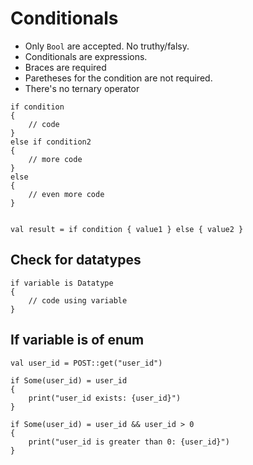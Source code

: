 # Conditionals

- Only `Bool` are accepted. No truthy/falsy.
- Conditionals are expressions.
- Braces are required
- Paretheses for the condition are not required.
- There's no ternary operator


```thp
if condition
{
    // code
}
else if condition2
{
    // more code
}
else
{
    // even more code
}


val result = if condition { value1 } else { value2 }
```



## Check for datatypes

```thp
if variable is Datatype
{
    // code using variable
}
```


## If variable is of enum

```thp
val user_id = POST::get("user_id")

if Some(user_id) = user_id
{
    print("user_id exists: {user_id}")
}

if Some(user_id) = user_id && user_id > 0
{
    print("user_id is greater than 0: {user_id}")
}
```



